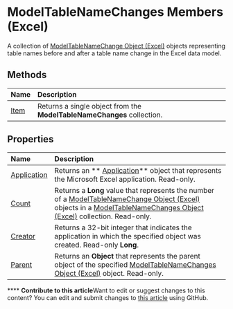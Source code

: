 
# ModelTableNameChanges Members (Excel)
A collection of  [ModelTableNameChange Object (Excel)](f739aed8-aa89-a05d-fa84-8ae2520576fb.md) objects representing table names before and after a table name change in the Excel data model.

## Methods



|**Name**|**Description**|
|:-----|:-----|
| [Item](5371438c-15d8-dcca-3fea-db56b5f9e827.md)|Returns a single object from the  **ModelTableNameChanges** collection.|

## Properties



|**Name**|**Description**|
|:-----|:-----|
| [Application](c1c99f30-cfa7-206c-0353-41e0b8fca17a.md)|Returns an  ** [Application](19b73597-5cf9-4f56-8227-b5211f657f6f.md)** object that represents the Microsoft Excel application. Read-only.|
| [Count](beb40e9f-527e-3c14-39ac-7bc8563826f2.md)|Returns a  **Long** value that represents the number of a [ModelTableNameChange Object (Excel)](f739aed8-aa89-a05d-fa84-8ae2520576fb.md) objects in a [ModelTableNameChanges Object (Excel)](78ecf42b-7ce5-b00a-a9c1-ba3fdc5b5731.md) collection. Read-only.|
| [Creator](42ed6b08-659d-3cec-c619-2def633ae2f9.md)|Returns a 32-bit integer that indicates the application in which the specified object was created. Read-only  **Long**.|
| [Parent](fec29415-2108-44eb-a9ad-cb1e8546c6c6.md)|Returns an  **Object** that represents the parent object of the specified [ModelTableNameChanges Object (Excel)](78ecf42b-7ce5-b00a-a9c1-ba3fdc5b5731.md) object. Read-only.|

****   **Contribute to this article**Want to edit or suggest changes to this content? You can edit and submit changes to  [this article](https://github.com/jhershey00/VBA_Excel_Test/OpenXMLCon/articles/241e9c2d-29ba-97a0-e20c-702ebd9b7b69.md) using GitHub.

